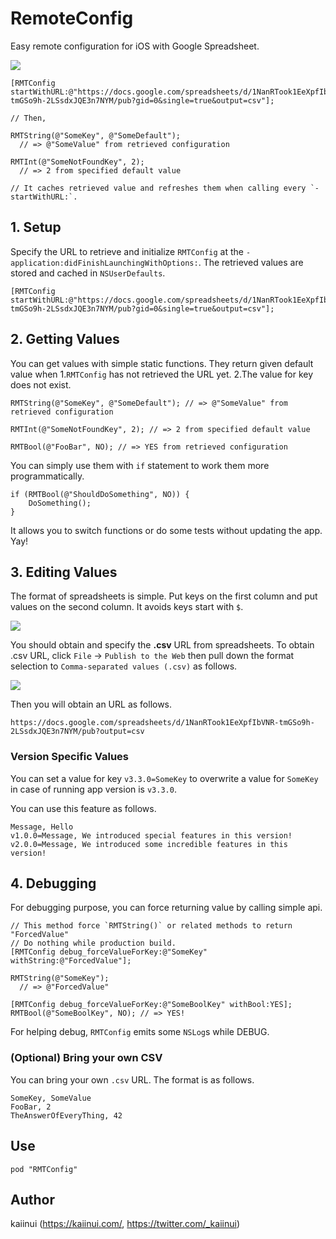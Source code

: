 # RemoteConfig

Easy remote configuration for iOS with Google Spreadsheet.

![](https://i.gyazo.com/be33a058ed64d3344a4a1895bf82c9d1.png)

```objc
[RMTConfig startWithURL:@"https://docs.google.com/spreadsheets/d/1NanRTook1EeXpfIbVNR-tmGSo9h-2LSsdxJQE3n7NYM/pub?gid=0&single=true&output=csv"];

// Then,

RMTString(@"SomeKey", @"SomeDefault");
  // => @"SomeValue" from retrieved configuration

RMTInt(@"SomeNotFoundKey", 2);
  // => 2 from specified default value

// It caches retrieved value and refreshes them when calling every `- startWithURL:`.
```

## 1. Setup

Specify the URL to retrieve and initialize `RMTConfig` at the `-application:didFinishLaunchingWithOptions:`. The retrieved values are stored and cached in `NSUserDefaults`.

```objc
[RMTConfig startWithURL:@"https://docs.google.com/spreadsheets/d/1NanRTook1EeXpfIbVNR-tmGSo9h-2LSsdxJQE3n7NYM/pub?gid=0&single=true&output=csv"];
```

## 2. Getting Values

You can get values with simple static functions. They return given default value when 1.`RMTConfig` has not retrieved the URL yet. 2.The value for key does not exist.

```objc
RMTString(@"SomeKey", @"SomeDefault"); // => @"SomeValue" from retrieved configuration

RMTInt(@"SomeNotFoundKey", 2); // => 2 from specified default value 

RMTBool(@"FooBar", NO); // => YES from retrieved configuration
```

You can simply use them with `if` statement to work them more programmatically.

```objc
if (RMTBool(@"ShouldDoSomething", NO)) {
    DoSomething();
}
```

It allows you to switch functions or do some tests without updating the app. Yay!

## 3. Editing Values

The format of spreadsheets is simple. Put keys on the first column and put values on the second column. It avoids keys start with `$`.

![](https://i.gyazo.com/be33a058ed64d3344a4a1895bf82c9d1.png)

You should obtain and specify the **.csv** URL from spreadsheets. To obtain .csv URL, click `File` -> `Publish to the Web` then pull down the format selection to `Comma-separated values (.csv)` as follows.

![](https://i.gyazo.com/4db2a15464ee929af4950a962b9144b2.png)

Then you will obtain an URL as follows.

`https://docs.google.com/spreadsheets/d/1NanRTook1EeXpfIbVNR-tmGSo9h-2LSsdxJQE3n7NYM/pub?output=csv`

### Version Specific Values

You can set a value for key `v3.3.0=SomeKey` to overwrite a value for `SomeKey` in case of running app version is `v3.3.0`.

You can use this feature as follows.

```
Message, Hello
v1.0.0=Message, We introduced special features in this version!
v2.0.0=Message, We introduced some incredible features in this version!
```

## 4. Debugging

For debugging purpose, you can force returning value by calling simple api.

```objc
// This method force `RMTString()` or related methods to return "ForcedValue"
// Do nothing while production build.
[RMTConfig debug_forceValueForKey:@"SomeKey" withString:@"ForcedValue"];

RMTString(@"SomeKey");
  // => @"ForcedValue"

[RMTConfig debug_forceValueForKey:@"SomeBoolKey" withBool:YES];
RMTBool(@"SomeBoolKey", NO); // => YES!
```

For helping debug, `RMTConfig` emits some `NSLog`s while DEBUG.

### (Optional) Bring your own CSV

You can bring your own `.csv` URL. The format is as follows.

```csv
SomeKey, SomeValue
FooBar, 2
TheAnswerOfEveryThing, 42
```

## Use

`pod "RMTConfig"`

## Author

kaiinui (https://kaiinui.com/, https://twitter.com/_kaiinui)
